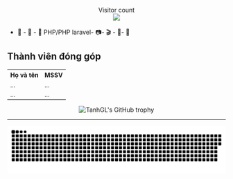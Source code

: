 <p align="center"> 
  Visitor count<br>
  <img src="https://profile-counter.glitch.me/TanhGL/count.svg" />
</p>

- 📣 - 🐍 - 💬  PHP/PHP laravel- 📷- 🎬 - 🎨- 📱
                     
<html>

<body>

<h2>Thành viên đóng góp</h2>

<table style="width:100%">
  <tr>
    <th>Họ và tên</th>
    <th>MSSV</th>
    
  </tr>
  <tr>
    <td>...</td>
    <td>...</td>
   
  </tr>
 
   <tr>
    <td>...</td>
    <td>...</td>
  
  </tr>
</table>


<div align="center">
  <img src="https://github-profile-trophy.vercel.app/?username=TanhGL&column=-1" alt="TanhGL's GitHub trophy">
</div>

<hr>



<a href=#><img src="contributions.svg"></a>




